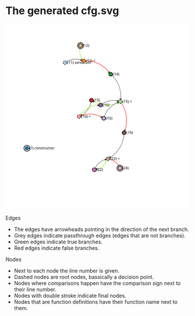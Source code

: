 # The generated cfg.svg

![Example image](example.svg)

Edges
- The edges have arrowheads pointing in the direction of the next branch.
- Grey edges indicate passthrough edges (edges that are not branches).
- Green edges indicate true branches.
- Red edges indicate false branches.

Nodes
- Next to each node the line number is given.
- Dashed nodes are root nodes, bassically a decision point.
- Nodes where comparisons happen have the comparison sign next to their line number.
- Nodes with double stroke indicate final nodes.
- Nodes that are function definitions have their function name next to them.
